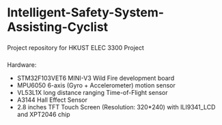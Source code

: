 # Intelligent-Safety-System-Assisting-Cyclist
 
###
Project repository for HKUST ELEC 3300 Project

###
Hardware:

- STM32F103VET6 MINI-V3 Wild Fire development board
- MPU6050 6-axis (Gyro + Accelerometer) motion sensor
- VL53L1X long distance ranging Time-of-Flight sensor
- A3144 Hall Effect Sensor
- 2.8 inches TFT Touch Screen (Resolution: 320*240) with ILI9341_LCD and XPT2046 chip
